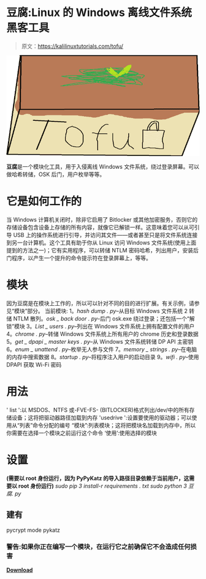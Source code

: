 # 豆腐:Linux 的 Windows 离线文件系统黑客工具

> 原文：<https://kalilinuxtutorials.com/tofu/>

[![](img//dbe38541096bbd83a2da9ab0ad50ce2f.png)](https://blogger.googleusercontent.com/img/b/R29vZ2xl/AVvXsEgdFkY4OmAa1E62fRd18NpiQYzkZjRVSE1ZuT86lT8Phla4ETL3KwPeEcVHxSfObqapSaekzj0RRSFvV4rxNW9jPxdGnm7E7Bieg6nSv6-rlsrb2VGgUcRHwLLDFKtqSBd-pDUesZQDkh25gvjZlrzy77k41pOQaixaqwKpGiSg2YZQv-jejOqDWi6R/s728/tofu%20(1).png)

**豆腐**是一个模块化工具，用于入侵离线 Windows 文件系统，绕过登录屏幕。可以做哈希转储，OSK 后门，用户枚举等等。

# 它是如何工作的

当 Windows 计算机关闭时，除非它启用了 Bitlocker 或其他加密服务，否则它的存储设备包含设备上存储的所有内容，就像它已解锁一样。这意味着您可以从可引导 USB 上的操作系统进行引导，并访问其文件——或者甚至只是将文件系统连接到另一台计算机。这个工具有助于你从 Linux 访问 Windows 文件系统(使用上面提到的方法之一)；它有实用程序，可以转储 NTLM 密码哈希，列出用户，安装后门程序，以产生一个提升的命令提示符在登录屏幕上，等等。

# 模块

因为豆腐是在模块上工作的，所以可以针对不同的目的进行扩展。有关示例，请参见“模块”部分。
当前模块:
1。*hash dump . py*–从目标 Windows 文件系统
2 转储 NTLM 散列。*osk _ back door . py*–后门 osk.exe 绕过登录；还包括一个“解锁”模块
3。*List _ users . py*–列出在 Windows 文件系统上拥有配置文件的用户
4。*chrome . py*–转储 Windows 文件系统上所有用户的 chrome 历史和登录数据
5。*get _ dpapi _ master keys . py*–从 Windows 文件系统转储 DP API 主密钥
6。*enum _ unattend . py*–枚举无人参与文件
7。*memory _ strings . py*–在电脑的内存中搜索数据
8。*startup . py*–将程序注入用户的启动目录
9。*wifi . py*–使用 DPAPI 获取 Wi-Fi 密码

# 用法

' list ':以 MSDOS、NTFS 或-FVE-FS- (BITLOCKER)格式列出/dev/中的所有存储设备；这将把驱动器路径加载到内存
'usedrive ':设置要使用的驱动器；可以使用从“列表”命令分配的编号
“模块”:列表模块；这将把模块名加载到内存中，所以你需要在选择一个模块之前运行这个命令
‘使用’:使用选择的模块

# 设置

**(需要以 root 身份运行，因为 PyPyKatz 的导入路径目录依赖于当前用户，这需要以 root 身份运行)**
*sudo pip 3 install-r requirements . txt
sudo python 3 豆腐. py*

## 建有

pycrypt mode
pykatz

### **警告:如果你正在编写一个模块，在运行它之前确保它不会造成任何损害**

[**Download**](https://github.com/puckblush/tofu)